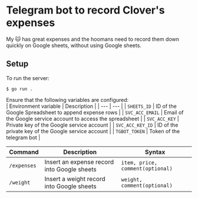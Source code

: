 # Telegram bot to record Clover's expenses
My :cat: has great expenses and the hoomans need to record them down quickly on Google sheets, without using Google sheets.

## Setup
To run the server:  
```shell
$ go run .
```

Ensure that the following variables are configured:  
| Environment variable | Description |
| --- | --- | 
| `SHEETS_ID` | ID of the Google Spreadsheet to append expense rows |
| `SVC_ACC_EMAIL` | Email of the Google service account to access the spreadsheet |
| `SVC_ACC_KEY` | Private key of the Google service account |
| `SVC_ACC_KEY_ID` | ID of the private key of the Google service account |
| `TGBOT_TOKEN` | Token of the telegram bot |

| Command | Description | Syntax | 
| --- | --- | --- |
| `/expenses` | Insert an expense record into Google sheets | `item, price, comment(optional)` |
| `/weight` | Insert a weight record into Google sheets | `weight, comment(optional)` |
